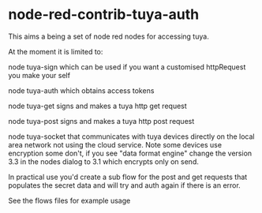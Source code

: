 # node-red-contrib-tuya-auth
This aims a being a set of node red nodes for accessing tuya. 

At the moment it is limited to:

node tuya-sign which can be used if you want a customised httpRequest you make your self

node tuya-auth which obtains access tokens

node tuya-get signs and makes a tuya http get request

node tuya-post signs and makes a tuya http post request

node tuya-socket that communicates with tuya devices directly on the local area network not using the cloud service. Note some devices use encryption some don't, if you see "data format engine" change the version 3.3 in the nodes dialog to 3.1 which encrypts only on send.

In practical use you'd create a sub flow for the post and get requests that populates the secret data and will try and auth again if there is an error.

See the flows files for example usage

